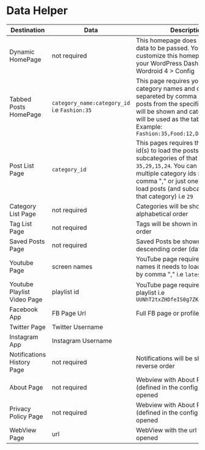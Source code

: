 # Data Helper



| Destination                 | Data                                         | Description                                                                                                                                                                                                                                                      |
| --------------------------- | -------------------------------------------- | ---------------------------------------------------------------------------------------------------------------------------------------------------------------------------------------------------------------------------------------------------------------- |
| Dynamic HomePage            | not required                                 | This homepage does not need any data to be passed. You can customize this homepage from your WordPress Dashboard > Wordroid 4 > Config                                                                                                                           |
| Tabbed Posts HomePage       | `category_name:category_id` i.e `Fashion:35` | This page requires you to pass the category names and category ids separeted by comma (,). Latest posts from the specified categories will be shown and category names will be used as the tab names. Example: `Fashion:35,Food:12,Development:29`               |
| Post List Page              | `category_id`                                | This pages requires the category id(s) to load the posts (and subcategories of that category) i.e `35,29,15,24`. You can also pass multiple category ids separated by comma "," or just one category to load posts (and subcategories of that category) i.e `29` |
| Category List Page          | not required                                 | Categories will be shown in alphabetical order                                                                                                                                                                                                                   |
| Tag List Page               | not required                                 | Tags will be shown in alphabetical order                                                                                                                                                                                                                         |
| Saved Posts Page            | not required                                 | Saved Posts be shown in descending order (date)                                                                                                                                                                                                                  |
| Youtube Page                | screen names                                 | YouTube page requires the page names it needs to load separated by comma "," i.e `latest,playlist`                                                                                                                                                               |
| Youtube Playlist Video Page | playlist id                                  | YouTube page requires the id of the playlist i.e `UUNhT2txZHDfeIS0g7ZK7uRg`                                                                                                                                                                                      |
| Facebook App                | FB Page Url                                  | Full FB page or profile URL                                                                                                                                                                                                                                      |
| Twitter Page                | Twitter Username                             |                                                                                                                                                                                                                                                                  |
| Instagram App               | Instagram Username                           |                                                                                                                                                                                                                                                                  |
| Notifications History Page  | not required                                 | Notifications will be shown in reverse order                                                                                                                                                                                                                     |
| About Page                  | not required                                 | Webview with About Page Url (defined in the config page) will be opened                                                                                                                                                                                          |
| Privacy Policy Page         | not required                                 | Webview with About Page Url (defined in the config page) will be opened                                                                                                                                                                                          |
| WebView Page                | url                                          | WebView with the url will be opened                                                                                                                                                                                                                              |
